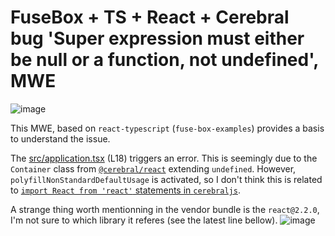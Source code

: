 # FuseBox + TS + React + Cerebral bug 'Super expression must either be null or a function, not undefined', MWE

![image](https://user-images.githubusercontent.com/3646758/31048346-20301112-a5e9-11e7-8fe0-a9522fbfe073.png)

This MWE, based on `react-typescript` (`fuse-box-examples`) provides a basis to understand the issue.

The [src/application.tsx](src/application.tsx#L18) (L18) triggers an error. This is seemingly due to the `Container` class from [`@cerebral/react`](https://github.com/cerebral/cerebral/tree/next/packages/node_modules/%40cerebral/react) extending `undefined`.
However, `polyfillNonStandardDefaultUsage` is activated, so I don't think this is related to [`import React from 'react'` statements in `cerebraljs`](https://github.com/cerebral/cerebral/blob/next/packages/node_modules/%40cerebral/react/src/Container.js).

A strange thing worth mentionning in the vendor bundle is the `react@2.2.0`, I'm not sure to which library it referes (see the latest line bellow).
![image](https://user-images.githubusercontent.com/3646758/31048428-d83f788c-a5ea-11e7-8e99-ca8e09cef0a6.png)




